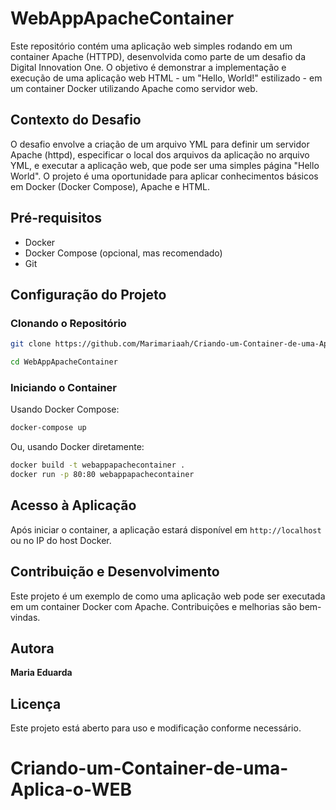 # WebAppApacheContainer

Este repositório contém uma aplicação web simples rodando em um container Apache (HTTPD), desenvolvida como parte de um desafio da Digital Innovation One. O objetivo é demonstrar a implementação e execução de uma aplicação web HTML - um "Hello, World!" estilizado - em um container Docker utilizando Apache como servidor web.

## Contexto do Desafio

O desafio envolve a criação de um arquivo YML para definir um servidor Apache (httpd), especificar o local dos arquivos da aplicação no arquivo YML, e executar a aplicação web, que pode ser uma simples página "Hello World". O projeto é uma oportunidade para aplicar conhecimentos básicos em Docker (Docker Compose), Apache e HTML.

## Pré-requisitos

- Docker
- Docker Compose (opcional, mas recomendado)
- Git

## Configuração do Projeto

### Clonando o Repositório

```bash
git clone https://github.com/Marimariaah/Criando-um-Container-de-uma-Aplica-o-WEB.git

cd WebAppApacheContainer
```

### Iniciando o Container

Usando Docker Compose:

```bash
docker-compose up
```

Ou, usando Docker diretamente:

```bash
docker build -t webappapachecontainer .
docker run -p 80:80 webappapachecontainer
```

## Acesso à Aplicação

Após iniciar o container, a aplicação estará disponível em `http://localhost` ou no IP do host Docker.

## Contribuição e Desenvolvimento

Este projeto é um exemplo de como uma aplicação web pode ser executada em um container Docker com Apache. Contribuições e melhorias são bem-vindas.

## Autora

**Maria Eduarda** 
## Licença

Este projeto está aberto para uso e modificação conforme necessário.
# Criando-um-Container-de-uma-Aplica-o-WEB
